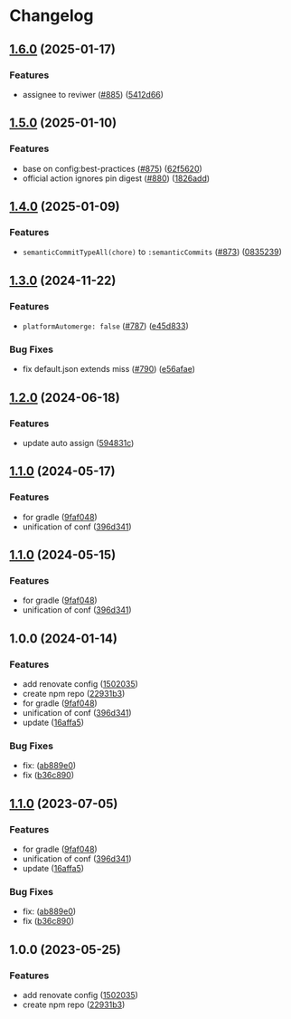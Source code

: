# Changelog

## [1.6.0](https://github.com/shiron-dev/renovate-config/compare/v1.5.0...v1.6.0) (2025-01-17)


### Features

* assignee to reviwer ([#885](https://github.com/shiron-dev/renovate-config/issues/885)) ([5412d66](https://github.com/shiron-dev/renovate-config/commit/5412d66f6226d76f7adca4c324b4ad2b362f9bc8))

## [1.5.0](https://github.com/shiron-dev/renovate-config/compare/v1.4.0...v1.5.0) (2025-01-10)


### Features

* base on config:best-practices ([#875](https://github.com/shiron-dev/renovate-config/issues/875)) ([62f5620](https://github.com/shiron-dev/renovate-config/commit/62f5620e5971e7f90e5f8d3a4b65c8c02f4f9d7b))
* official action ignores pin digest ([#880](https://github.com/shiron-dev/renovate-config/issues/880)) ([1826add](https://github.com/shiron-dev/renovate-config/commit/1826addc0c2ff7cc53b2f21c6875eb977f634773))

## [1.4.0](https://github.com/shiron-dev/renovate-config/compare/v1.3.0...v1.4.0) (2025-01-09)


### Features

* `semanticCommitTypeAll(chore)` to `:semanticCommits` ([#873](https://github.com/shiron-dev/renovate-config/issues/873)) ([0835239](https://github.com/shiron-dev/renovate-config/commit/0835239dcc5e118db9b390720a13319f0bec66d0))

## [1.3.0](https://github.com/shiron-dev/renovate-config/compare/v1.2.0...v1.3.0) (2024-11-22)


### Features

* `platformAutomerge: false` ([#787](https://github.com/shiron-dev/renovate-config/issues/787)) ([e45d833](https://github.com/shiron-dev/renovate-config/commit/e45d833d12187777c1d8f9c9d5ba02ff546cbd69))


### Bug Fixes

* fix default.json extends miss ([#790](https://github.com/shiron-dev/renovate-config/issues/790)) ([e56afae](https://github.com/shiron-dev/renovate-config/commit/e56afae81a27122efe12ad8ceeed65caf97414ca))

## [1.2.0](https://github.com/shiron-dev/renovate-config/compare/v1.1.0...v1.2.0) (2024-06-18)


### Features

* update auto assign ([594831c](https://github.com/shiron-dev/renovate-config/commit/594831c334bce1280d084d9eaee4882d61cb20ad))

## [1.1.0](https://github.com/shiron-dev/renovate-config/compare/v1.0.0...v1.1.0) (2024-05-17)


### Features

* for gradle ([9faf048](https://github.com/shiron-dev/renovate-config/commit/9faf0482fd3d43d291f14ee65ece9f67156c0bf6))
* unification of conf ([396d341](https://github.com/shiron-dev/renovate-config/commit/396d34181ac1fd21609dcc25652eb6df4a2b6f09))

## [1.1.0](https://github.com/shiron-dev/renovate-config/compare/v1.0.0...v1.1.0) (2024-05-15)


### Features

* for gradle ([9faf048](https://github.com/shiron-dev/renovate-config/commit/9faf0482fd3d43d291f14ee65ece9f67156c0bf6))
* unification of conf ([396d341](https://github.com/shiron-dev/renovate-config/commit/396d34181ac1fd21609dcc25652eb6df4a2b6f09))

## 1.0.0 (2024-01-14)


### Features

* add renovate config ([1502035](https://github.com/shiron-dev/renovate-config/commit/15020354b791314785cf1dd8fe6a6e7fda520c10))
* create npm repo ([22931b3](https://github.com/shiron-dev/renovate-config/commit/22931b39f0a94802103a1cb878a7f71035169b95))
* for gradle ([9faf048](https://github.com/shiron-dev/renovate-config/commit/9faf0482fd3d43d291f14ee65ece9f67156c0bf6))
* unification of conf ([396d341](https://github.com/shiron-dev/renovate-config/commit/396d34181ac1fd21609dcc25652eb6df4a2b6f09))
* update ([16affa5](https://github.com/shiron-dev/renovate-config/commit/16affa5bc239acf7ab2a9743cc38a4af665d3fca))


### Bug Fixes

* fix:  ([ab889e0](https://github.com/shiron-dev/renovate-config/commit/ab889e01865832b98f485dc8db12a6bc68752b96))
* fix ([b36c890](https://github.com/shiron-dev/renovate-config/commit/b36c8909e7f146089aa424d64344ff0bac0e08f4))

## [1.1.0](https://github.com/shiron4710/renovate-config/compare/v1.0.0...v1.1.0) (2023-07-05)


### Features

* for gradle ([9faf048](https://github.com/shiron4710/renovate-config/commit/9faf0482fd3d43d291f14ee65ece9f67156c0bf6))
* unification of conf ([396d341](https://github.com/shiron4710/renovate-config/commit/396d34181ac1fd21609dcc25652eb6df4a2b6f09))
* update ([16affa5](https://github.com/shiron4710/renovate-config/commit/16affa5bc239acf7ab2a9743cc38a4af665d3fca))


### Bug Fixes

* fix:  ([ab889e0](https://github.com/shiron4710/renovate-config/commit/ab889e01865832b98f485dc8db12a6bc68752b96))
* fix ([b36c890](https://github.com/shiron4710/renovate-config/commit/b36c8909e7f146089aa424d64344ff0bac0e08f4))

## 1.0.0 (2023-05-25)


### Features

* add renovate config ([1502035](https://github.com/shiron4710/renovate-config/commit/15020354b791314785cf1dd8fe6a6e7fda520c10))
* create npm repo ([22931b3](https://github.com/shiron4710/renovate-config/commit/22931b39f0a94802103a1cb878a7f71035169b95))
